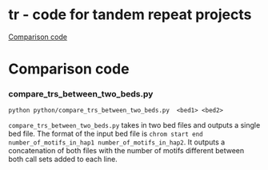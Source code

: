 # tr - code for tandem repeat projects

[Comparison code](#comparison-code)  

# Comparison code
### compare_trs_between_two_beds.py  
```
python python/compare_trs_between_two_beds.py  <bed1> <bed2>
```
`compare_trs_between_two_beds.py` takes in two bed files and outputs a single bed file. The format of the input bed file is `chrom start end number_of_motifs_in_hap1 number_of_motifs_in_hap2`. It outputs a concatenation of both files with the number of motifs different between both call sets added to each line.
